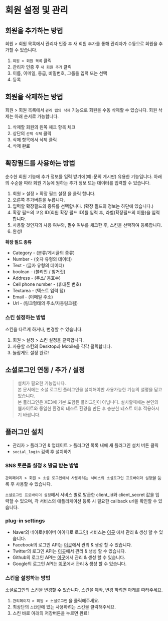 # 회원 설정 및 관리

## 회원을 추가하는 방법

회원 &gt; 회원 목록에서 관리자 인증 후 새 회원 추가를 통해 관리자가 수동으로 회원을 추가할 수 있습니다.

1. `회원 > 회원 목록` 클릭
2. 관리자 인증 후 `새 회원 추가` 클릭
3. 이름, 이메일, 등급, 비밀번호, 그룹을 입력 또는 선택
4. 등록

## 회원을 삭제하는 방법

회원 &gt; 회원 목록에서 `관리 탭의 삭제` 기능으로 회원을 수동 삭제할 수 있습니다. 회원 삭제는 아래 순서로 가능합니다.

1. 삭제할 회원의 왼쪽 체크 항목 체크
2. 상단의 `선택 삭제` 클릭
3. 삭제 항목에서 삭제 클릭
4. 삭제 완료

## 확장필드를 사용하는 방법

순수한 회원 기능에 추가 정보를 입력 받기에\(예 :문의 게시판\) 유용한 기능입니다. 아래의 수순을 따라 회원 기능에 원하는 추가 정보 또는 데이터를 입력할 수 있습니다.

1. 회원 &gt; 설정 &gt; 확장 필드 설정 을 클릭 합니다.
2. 오른쪽 추가버튼을 누릅니다.
3. 입력할 확장필드의 종류를 선택합니다. \(확장 필드의 정보는 하단에 있습니다.\)
4. 확장 필드의 고유 ID\(회원 확장 필드 ID\)를 입력 후, 라벨\(확장필드의 이름\)을 입력 합니다.
5. 사용할 것인지의 사용 여부와, 필수 여부를 체크한 후, 스킨을 선택하여 등록합니다.
6. 완성!

**확장 필드 종류**

* Category - \(분류/게시글의 종류\)
* Number - \(숫자 유형의 데이터\)
* Text - \(글자 유형의 데이터\)
* boolean - \(불리언 / 참거짓\)
* Address - \(주소/ 동호수\)
* Cell phone number - \(휴대폰 번호\)
* Textarea - \(텍스트 입력 탭\)
* Email - \(이메일 주소\)
* Url - \(링크형태의 주소/자동링크됨\)

### 스킨 설정하는 방법

스킨을 다르게 하거나, 변경할 수 있습니다.

1. 회원 &gt; 설정 &gt; 스킨 설정을 클릭합니다.
2. 사용할 스킨의 Desktop과 Mobile을 각각 클릭합니다.
3. 놀랍게도 설정 완료!

## 소셜로그인 연동 / 추가 / 설정

<blockquote class="caution">
    <p>설치가 필요한 기능입니다.<br>
        본 문서에는 소셜 로그인 플러그인을 설치해야만 사용가능한 기능의 설명을 담고 있습니다.<br>
        본 플러그인은 XE3에 기본 포함된 플러그인이 아닙니다. 설치할때에는 본인의 웹사이트와 동일한 환경의 테스트 환경을 만든 후 충분한 테스트 이후 적용하시기 바랍니다.</p>
</blockquote>

## 플러그인 설치

* 관리자 &gt; 플러그인 & 업데이트 &gt; 플러그인 목록 내에 새 플러그인 설치 버튼 클릭
* `social_login` 검색 후 설치하기

### SNS 토큰을 설정 & 발급 받는 방법

``관리페이지 > 회원 > 소셜 로그인에서 사용하려는 서비스의 소셜로그인 프로바이더 설정``을 등록 후 사용할 수 있습니다.

``소셜로그인 프로바이더 설정``에서 서비스 별로 발급한 client\_id와 client\_secret 값을 입력할 수 있으며, 각 서비스의 애플리케이션 등록 시 필요한 callback url을 확인할 수 있습니다.

### plug-in settings

* Naver의 네아로\(네이버 아이디로 로그인\) 서비스는 [이곳](https://developers.naver.com/apps/#/list) 에서 관리 & 생성 할 수 있습니다.
* Facebook의 로그인 API는 [이곳](https://developers.facebook.com/apps/)에서 관리 & 생성 할 수 있습니다.
* Twitter의 로그인 API는 [이곳](https://developer.twitter.com/en/apps)에서 관리 & 생성 할 수 있습니다.
* Github의 로그인 API는 [이곳](https://github.com/settings/developers)에서 관리 & 생성 할 수 있습니다.
* Google의 로그인 API는 [이곳](https://console.developers.google.com/)에서 관리 & 생성 할 수 있습니다.

### 스킨을 설정하는 방법

소셜로그인의 스킨을 변경할 수 있습니다. 스킨을 제작, 변경 하려면 아래를 따라주세요.

1. ``관리페이지 > 회원 > 소셜로그인`` 을 클릭해주세요.
2. 최상단의 ``스킨``란에 있는 사용하려는 스킨을 클릭해주세요.
3. 스킨 바로 아래의 저장버튼을 누르면 완료!

